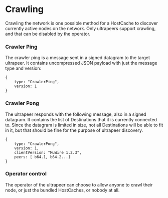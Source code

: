 # Crawling

Crawling the network is one possible method for a HostCache to discover currently active nodes on the network.  Only ultrapeers support crawling, and that can be disabled by the operator.

### Crawler Ping

The crawler ping is a message sent in a signed datagram to the target ultrapeer.  It contains uncompressed JSON payload with just the message type and version:

```
{
    type: "CrawlerPing",
    version: 1
}
```

### Crawler Pong

The ultrapeer responds with the following message, also in a signed datagram.  It contains the list of Destinations that it is currently connected to.  Since the datagram is limited in size, not all Destinations will be able to fit in it, but that should be fine for the purpose of ultrapeer discovery.

```
{
    type: "CrawlerPong",
    version: 1,
    clientVersion: "MuWire 1.2.3",
    peers: [ b64.1, b64.2...]
}
```

### Operator control

The operator of the ultrapeer can choose to allow anyone to crawl their node, or just the bundled HostCaches, or nobody at all.
